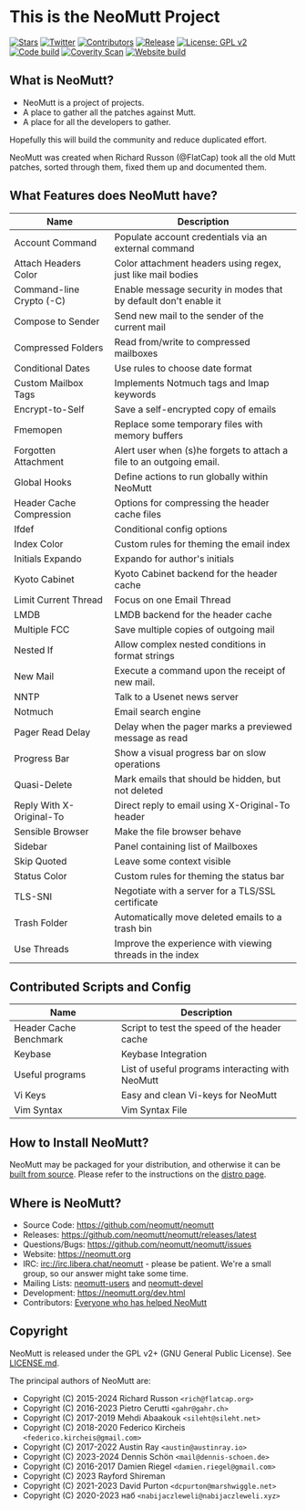 # This is the NeoMutt Project

[![Stars](https://img.shields.io/github/stars/neomutt/neomutt.svg?style=social&label=Stars)](https://github.com/neomutt/neomutt "Give us a Star")
[![Twitter](https://img.shields.io/twitter/follow/NeoMutt_Org.svg?style=social&label=Follow)](https://twitter.com/NeoMutt_Org "Follow us on Twitter")
[![Contributors](https://img.shields.io/badge/Contributors-279-orange.svg)](https://github.com/neomutt/neomutt/blob/main/AUTHORS.md "All of NeoMutt's Contributors")
[![Release](https://img.shields.io/github/release/neomutt/neomutt.svg)](https://github.com/neomutt/neomutt/releases/latest "Latest Release Notes")
[![License: GPL v2](https://img.shields.io/badge/License-GPL%20v2-blue.svg)](https://github.com/neomutt/neomutt/blob/main/LICENSE.md "Copyright Statement")
[![Code build](https://github.com/neomutt/neomutt/actions/workflows/build-and-test.yml/badge.svg?branch=main&event=push)](https://github.com/neomutt/neomutt/actions/workflows/build-and-test.yml "Latest Automatic Code Build")
[![Coverity Scan](https://img.shields.io/coverity/scan/8495.svg)](https://scan.coverity.com/projects/neomutt-neomutt "Latest Code Static Analysis")
[![Website build](https://github.com/neomutt/neomutt.github.io/actions/workflows/pages/pages-build-deployment/badge.svg)](https://neomutt.org/ "Website Build")

## What is NeoMutt?

* NeoMutt is a project of projects.
* A place to gather all the patches against Mutt.
* A place for all the developers to gather.

Hopefully this will build the community and reduce duplicated effort.

NeoMutt was created when Richard Russon (@FlatCap) took all the old Mutt patches,
sorted through them, fixed them up and documented them.

## What Features does NeoMutt have?

| Name                     | Description
| ------------------------ | ------------------------------------------------------
| Account Command          | Populate account credentials via an external command
| Attach Headers Color     | Color attachment headers using regex, just like mail bodies
| Command-line Crypto (-C) | Enable message security in modes that by default don't enable it
| Compose to Sender        | Send new mail to the sender of the current mail
| Compressed Folders       | Read from/write to compressed mailboxes
| Conditional Dates        | Use rules to choose date format
| Custom Mailbox Tags      | Implements Notmuch tags and Imap keywords
| Encrypt-to-Self          | Save a self-encrypted copy of emails
| Fmemopen                 | Replace some temporary files with memory buffers
| Forgotten Attachment     | Alert user when (s)he forgets to attach a file to an outgoing email.
| Global Hooks             | Define actions to run globally within NeoMutt
| Header Cache Compression | Options for compressing the header cache files
| Ifdef                    | Conditional config options
| Index Color              | Custom rules for theming the email index
| Initials Expando         | Expando for author's initials
| Kyoto Cabinet            | Kyoto Cabinet backend for the header cache
| Limit Current Thread     | Focus on one Email Thread
| LMDB                     | LMDB backend for the header cache
| Multiple FCC             | Save multiple copies of outgoing mail
| Nested If                | Allow complex nested conditions in format strings
| New Mail                 | Execute a command upon the receipt of new mail.
| NNTP                     | Talk to a Usenet news server
| Notmuch                  | Email search engine
| Pager Read Delay         | Delay when the pager marks a previewed message as read
| Progress Bar             | Show a visual progress bar on slow operations
| Quasi-Delete             | Mark emails that should be hidden, but not deleted
| Reply With X-Original-To | Direct reply to email using X-Original-To header
| Sensible Browser         | Make the file browser behave
| Sidebar                  | Panel containing list of Mailboxes
| Skip Quoted              | Leave some context visible
| Status Color             | Custom rules for theming the status bar
| TLS-SNI                  | Negotiate with a server for a TLS/SSL certificate
| Trash Folder             | Automatically move deleted emails to a trash bin
| Use Threads              | Improve the experience with viewing threads in the index

## Contributed Scripts and Config

| Name                   | Description
| ---------------------- | ---------------------------------------------
| Header Cache Benchmark | Script to test the speed of the header cache
| Keybase                | Keybase Integration
| Useful programs        | List of useful programs interacting with NeoMutt
| Vi Keys                | Easy and clean Vi-keys for NeoMutt
| Vim Syntax             | Vim Syntax File

## How to Install NeoMutt?

NeoMutt may be packaged for your distribution, and otherwise it can be
[built from source](https://neomutt.org/dev/build/build). Please refer to the
instructions on the [distro page](https://neomutt.org/distro.html).

## Where is NeoMutt?

- Source Code:     https://github.com/neomutt/neomutt
- Releases:        https://github.com/neomutt/neomutt/releases/latest
- Questions/Bugs:  https://github.com/neomutt/neomutt/issues
- Website:         https://neomutt.org
- IRC:             [irc://irc.libera.chat/neomutt](https://web.libera.chat/#neomutt "IRC Web Client") - please be patient.
  We're a small group, so our answer might take some time.
- Mailing Lists:   [neomutt-users](mailto:neomutt-users-request@neomutt.org?subject=subscribe)
  and [neomutt-devel](mailto:neomutt-devel-request@neomutt.org?subject=subscribe)
- Development:     https://neomutt.org/dev.html
- Contributors:    [Everyone who has helped NeoMutt](AUTHORS.md)

## Copyright

NeoMutt is released under the GPL v2+ (GNU General Public License).
See [LICENSE.md](LICENSE.md).

The principal authors of NeoMutt are:

- Copyright (C) 2015-2024 Richard Russon `<rich@flatcap.org>`
- Copyright (C) 2016-2023 Pietro Cerutti `<gahr@gahr.ch>`
- Copyright (C) 2017-2019 Mehdi Abaakouk `<sileht@sileht.net>`
- Copyright (C) 2018-2020 Federico Kircheis `<federico.kircheis@gmail.com>`
- Copyright (C) 2017-2022 Austin Ray `<austin@austinray.io>`
- Copyright (C) 2023-2024 Dennis Schön `<mail@dennis-schoen.de>`
- Copyright (C) 2016-2017 Damien Riegel `<damien.riegel@gmail.com>`
- Copyright (C) 2023      Rayford Shireman
- Copyright (C) 2021-2023 David Purton `<dcpurton@marshwiggle.net>`
- Copyright (C) 2020-2023 наб `<nabijaczleweli@nabijaczleweli.xyz>`


